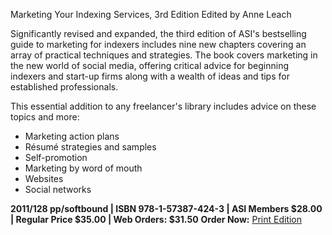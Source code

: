 Marketing Your Indexing Services, 3rd Edition
Edited by Anne Leach

Significantly revised and expanded, the third edition of ASI's bestselling guide to marketing for indexers includes nine new chapters covering an array of practical techniques and strategies. The book covers marketing in the new world of social media, offering critical advice for beginning indexers and start-up firms along with a wealth of ideas and tips for established professionals.

This essential addition to any freelancer's library includes advice on these topics and more:

- Marketing action plans
- Résumé strategies and samples
- Self-promotion
- Marketing by word of mouth
- Websites
- Social networks

**2011/128 pp/softbound | ISBN 978-1-57387-424-3 | ASI Members $28.00 | Regular Price $35.00 | Web Orders: $31.50**
**Order Now:** [Print Edition](http://infotoday.stores.yahoo.net/marketing-your-indexing-services.html "Order Marketing Your Indexing Services Third Edition Print Edition.")